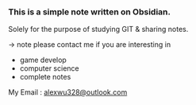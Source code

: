 ### This is a simple note written on Obsidian.
Solely for the purpose of studying GIT & sharing notes.

-> note
please contact me if you are interesting in 
- game develop
- computer science
- complete notes

My Email : alexwu328@outlook.com
